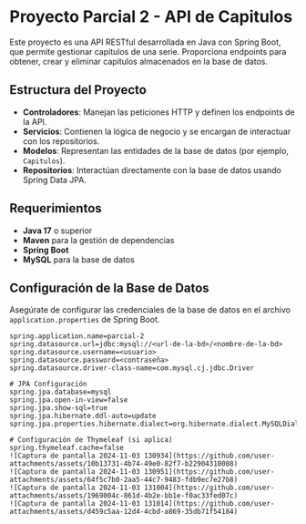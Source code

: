 # Proyecto Parcial 2 - API de Capitulos

Este proyecto es una API RESTful desarrollada en Java con Spring Boot, que permite gestionar capítulos de una serie. Proporciona endpoints para obtener, crear y eliminar capítulos almacenados en la base de datos.

## Estructura del Proyecto

- **Controladores**: Manejan las peticiones HTTP y definen los endpoints de la API.
- **Servicios**: Contienen la lógica de negocio y se encargan de interactuar con los repositorios.
- **Modelos**: Representan las entidades de la base de datos (por ejemplo, `Capitulos`).
- **Repositorios**: Interactúan directamente con la base de datos usando Spring Data JPA.

## Requerimientos

- **Java 17** o superior
- **Maven** para la gestión de dependencias
- **Spring Boot**
- **MySQL** para la base de datos

## Configuración de la Base de Datos

Asegúrate de configurar las credenciales de la base de datos en el archivo `application.properties` de Spring Boot.

```properties
spring.application.name=parcial-2
spring.datasource.url=jdbc:mysql://<url-de-la-bd>/<nombre-de-la-bd>
spring.datasource.username=<usuario>
spring.datasource.password=<contraseña>
spring.datasource.driver-class-name=com.mysql.cj.jdbc.Driver

# JPA Configuración
spring.jpa.database=mysql
spring.jpa.open-in-view=false
spring.jpa.show-sql=true
spring.jpa.hibernate.ddl-auto=update
spring.jpa.properties.hibernate.dialect=org.hibernate.dialect.MySQLDialect

# Configuración de Thymeleaf (si aplica)
spring.thymeleaf.cache=false
![Captura de pantalla 2024-11-03 130934](https://github.com/user-attachments/assets/10b13731-4b74-49e0-82f7-b22904310008)
![Captura de pantalla 2024-11-03 130951](https://github.com/user-attachments/assets/64f5c7b0-2aa5-44c7-9483-fdb9ec7e27b8)
![Captura de pantalla 2024-11-03 131004](https://github.com/user-attachments/assets/1969004c-861d-4b2e-bb1e-f0ac33fed07c)
![Captura de pantalla 2024-11-03 131014](https://github.com/user-attachments/assets/d459c5aa-12d4-4cbd-a869-35db71f54184)



